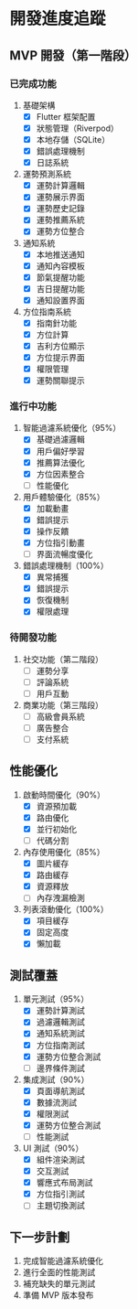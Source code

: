 # 開發進度追蹤

## MVP 開發（第一階段）

### 已完成功能
1. 基礎架構
   - [x] Flutter 框架配置
   - [x] 狀態管理（Riverpod）
   - [x] 本地存儲（SQLite）
   - [x] 錯誤處理機制
   - [x] 日誌系統

2. 運勢預測系統
   - [x] 運勢計算邏輯
   - [x] 運勢展示界面
   - [x] 運勢歷史記錄
   - [x] 運勢推薦系統
   - [x] 運勢方位整合

3. 通知系統
   - [x] 本地推送通知
   - [x] 通知內容模板
   - [x] 節氣提醒功能
   - [x] 吉日提醒功能
   - [x] 通知設置界面

4. 方位指南系統
   - [x] 指南針功能
   - [x] 方位計算
   - [x] 吉利方位顯示
   - [x] 方位提示界面
   - [x] 權限管理
   - [x] 運勢關聯提示

### 進行中功能
1. 智能過濾系統優化（95%）
   - [x] 基礎過濾邏輯
   - [x] 用戶偏好學習
   - [x] 推薦算法優化
   - [x] 方位因素整合
   - [ ] 性能優化

2. 用戶體驗優化（85%）
   - [x] 加載動畫
   - [x] 錯誤提示
   - [x] 操作反饋
   - [x] 方位指引動畫
   - [ ] 界面流暢度優化

3. 錯誤處理機制（100%）
   - [x] 異常捕獲
   - [x] 錯誤提示
   - [x] 恢復機制
   - [x] 權限處理

### 待開發功能
1. 社交功能（第二階段）
   - [ ] 運勢分享
   - [ ] 評論系統
   - [ ] 用戶互動

2. 商業功能（第三階段）
   - [ ] 高級會員系統
   - [ ] 廣告整合
   - [ ] 支付系統

## 性能優化
1. 啟動時間優化（90%）
   - [x] 資源預加載
   - [x] 路由優化
   - [x] 並行初始化
   - [ ] 代碼分割

2. 內存使用優化（85%）
   - [x] 圖片緩存
   - [x] 路由緩存
   - [x] 資源釋放
   - [ ] 內存洩漏檢測

3. 列表滾動優化（100%）
   - [x] 項目緩存
   - [x] 固定高度
   - [x] 懶加載

## 測試覆蓋
1. 單元測試（95%）
   - [x] 運勢計算測試
   - [x] 過濾邏輯測試
   - [x] 通知系統測試
   - [x] 方位指南測試
   - [x] 運勢方位整合測試
   - [ ] 邊界條件測試

2. 集成測試（90%）
   - [x] 頁面導航測試
   - [x] 數據流測試
   - [x] 權限測試
   - [x] 運勢方位整合測試
   - [ ] 性能測試

3. UI 測試（90%）
   - [x] 組件渲染測試
   - [x] 交互測試
   - [x] 響應式布局測試
   - [x] 方位指引測試
   - [ ] 主題切換測試

## 下一步計劃
1. 完成智能過濾系統優化
2. 進行全面的性能測試
3. 補充缺失的單元測試
4. 準備 MVP 版本發布 
